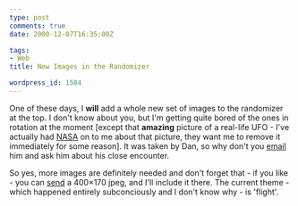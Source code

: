 ```yaml
---
type: post
comments: true
date: 2000-12-07T16:35:00Z

tags:
- Web
title: New Images in the Randomizer

wordpress_id: 1504
---
```


One of these days, I **will** add a whole new set of images to the randomizer at the top. I don't know about you, but I'm getting quite bored of the ones in rotation at the moment [except that **amazing** picture of a real-life UFO  - I've actually had [NASA](http://www.nasa.gov/) on to me about that picture, they want me to remove it immediately for some reason]. It was taken by Dan, so why don't you [email](mailto:danbradyoldlady@homail.com) him and ask him about his close encounter.  

  

   

So yes, more images are definitely needed and don't forget that - if you like - you can [send](mailto:matt@frownland.com) a 400×170 jpeg, and I'll include it there. The current theme - which happened entirely subconciously and I don't know why - is 'flight'.  
